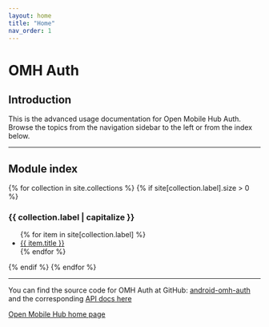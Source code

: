 ```yaml
---
layout: home
title: "Home"
nav_order: 1
---
```


# OMH Auth

## Introduction

This is the advanced usage documentation for Open Mobile Hub Auth. Browse the topics from the navigation sidebar to the left or from the index below.

---

## Module index

{% for collection in site.collections %}
{% if site[collection.label].size > 0 %}

  <h3>{{ collection.label | capitalize }}</h3>
  <ul>
    {% for item in site[collection.label] %}
      <li><a href=".{{ item.url }}">{{ item.title }}</a></li>
    {% endfor %}
  </ul>
  {% endif %}
{% endfor %}

---

You can find the source code for OMH Auth at GitHub:
[android-omh-auth](https://github.com/openmobilehub/android-omh-auth)
and the corresponding [API docs here](/)

[Open Mobile Hub home page](https://openmobilehub.com)

